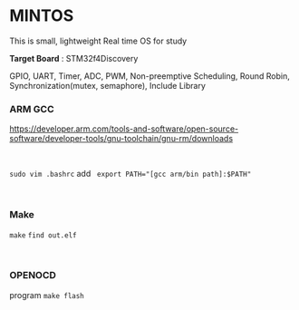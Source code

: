 # MINTOS

This is small, lightweight Real time OS for study


**Target Board** : STM32f4Discovery


GPIO, UART, Timer, ADC, PWM, Non-preemptive Scheduling, Round Robin, Synchronization(mutex, semaphore), Include Library




### ARM GCC
https://developer.arm.com/tools-and-software/open-source-software/developer-tools/gnu-toolchain/gnu-rm/downloads

<br>

`sudo vim .bashrc`
add ` export PATH="[gcc arm/bin path]:$PATH"`


<br>

### Make
`make` 
`find out.elf`

<br>

### OPENOCD


program `make flash`

